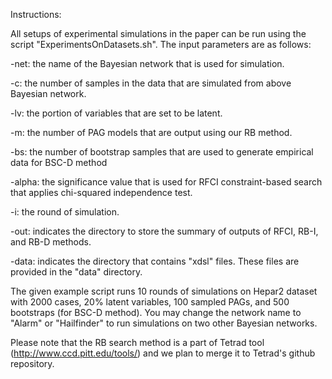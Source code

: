 Instructions:

All setups of experimental simulations in the paper can be run using the script "ExperimentsOnDatasets.sh". The input parameters are as follows:

-net: the name of the Bayesian network that is used for simulation.

-c: the number of samples in the data that are simulated from above Bayesian network.

-lv: the portion of variables that are set to be latent.

-m: the number of PAG models that are output using our RB method.

-bs: the number of bootstrap samples that are used to generate empirical data for BSC-D method

-alpha: the significance value that is used for RFCI constraint-based search that applies chi-squared independence test.

-i: the round of simulation.

-out: indicates the directory to store the summary of outputs of RFCI, RB-I, and RB-D methods.

-data: indicates the directory that contains "xdsl" files. These files are provided in the "data" directory.


The given example script runs 10 rounds of simulations on Hepar2 dataset with 2000 cases, 20% latent variables, 100 sampled PAGs, and 500 bootstraps (for BSC-D method). You may change the network name to "Alarm" or "Hailfinder" to run simulations on two other Bayesian networks. 

Please note that the RB search method is a part of Tetrad tool (http://www.ccd.pitt.edu/tools/) and we plan to merge it to Tetrad's github repository.
